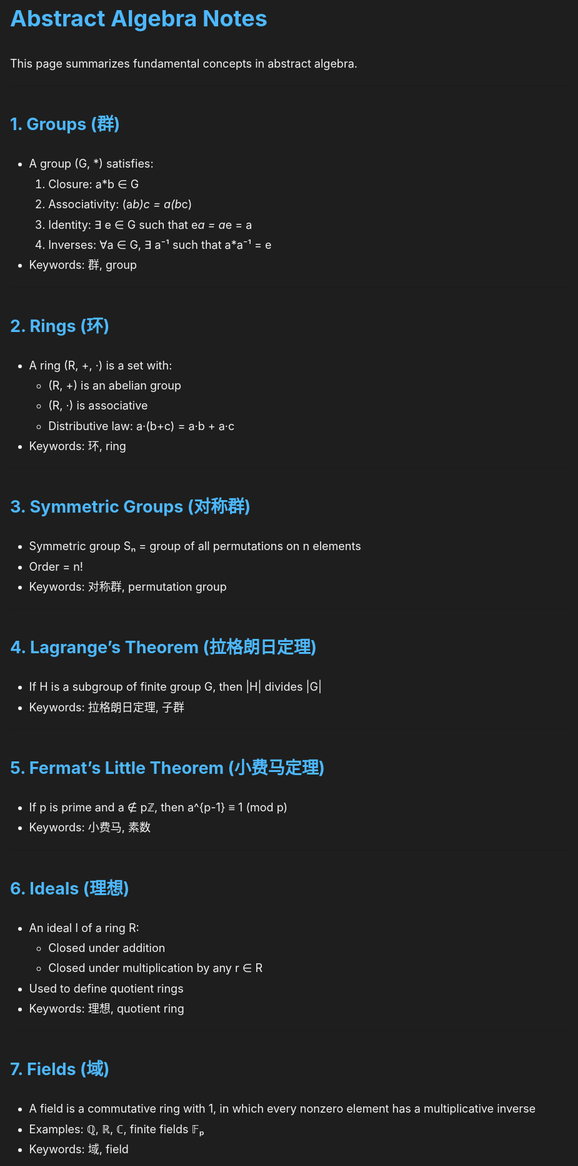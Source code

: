 <style>
body {
    background: #1e1e1e;   /* 深色背景 */
    color: #f5f5f5;        /* 白灰字体 */
    font-size: 18px;
    line-height: 1.8;
    margin: 0 auto;
    max-width: 900px;
    padding: 2rem;
}
h1, h2, h3 {
    color: #4db8ff;
}
a { color: #66ccff; }
code, pre {
    background: #2d2d2d;
    color: #f8f8f2;
    padding: 0.3rem 0.6rem;
    border-radius: 6px;
}
</style>

# Abstract Algebra Notes


This page summarizes fundamental concepts in abstract algebra.  

---

## 1. Groups (群)
- A group (G, *) satisfies:  
  1. Closure: a*b ∈ G  
  2. Associativity: (a*b)*c = a*(b*c)  
  3. Identity: ∃ e ∈ G such that e*a = a*e = a  
  4. Inverses: ∀a ∈ G, ∃ a⁻¹ such that a*a⁻¹ = e  
- Keywords: 群, group

---

## 2. Rings (环)
- A ring (R, +, ·) is a set with:  
  - (R, +) is an abelian group  
  - (R, ·) is associative  
  - Distributive law: a·(b+c) = a·b + a·c  
- Keywords: 环, ring

---

## 3. Symmetric Groups (对称群)
- Symmetric group Sₙ = group of all permutations on n elements  
- Order = n!  
- Keywords: 对称群, permutation group

---

## 4. Lagrange’s Theorem (拉格朗日定理)
- If H is a subgroup of finite group G, then |H| divides |G|  
- Keywords: 拉格朗日定理, 子群

---

## 5. Fermat’s Little Theorem (小费马定理)
- If p is prime and a ∉ pℤ, then a^{p-1} ≡ 1 (mod p)  
- Keywords: 小费马, 素数

---

## 6. Ideals (理想)
- An ideal I of a ring R:  
  - Closed under addition  
  - Closed under multiplication by any r ∈ R  
- Used to define quotient rings  
- Keywords: 理想, quotient ring

---

## 7. Fields (域)
- A field is a commutative ring with 1, in which every nonzero element has a multiplicative inverse  
- Examples: ℚ, ℝ, ℂ, finite fields 𝔽ₚ  
- Keywords: 域, field
